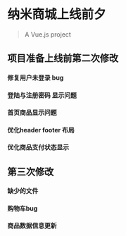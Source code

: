 # 纳米商城上线前夕

> A Vue.js project

## 项目准备上线前第二次修改

#### 修复用户未登录 bug

#### 登陆与注册密码 显示问题

#### 首页商品显示问题

#### 优化header  footer 布局

#### 优化商品支付状态显示

## 第三次修改
#### 缺少的文件
#### 购物车bug
#### 商品数据信息更新